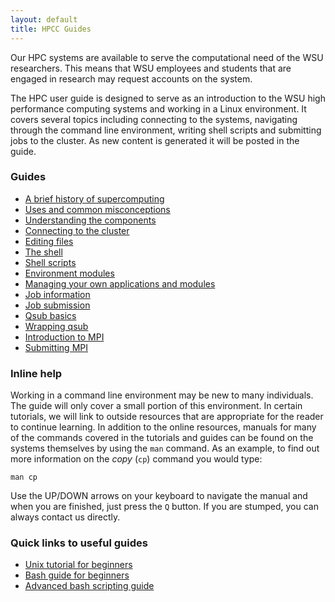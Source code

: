 ```yaml
---
layout: default
title: HPCC Guides
---
```


Our HPC systems are available to serve the computational need of the WSU researchers.  This means that WSU employees and students that are engaged in research may request accounts on the system.

The HPC user guide is designed to serve as an introduction to the WSU high performance computing systems and working in a Linux environment.  It covers several topics including connecting to the systems, navigating through the command line environment, writing shell scripts and submitting jobs to the cluster.  As new content is generated it will be posted in the guide.

### Guides
* [A brief history of supercomputing](/hpcc-training/history)
* [Uses and common misconceptions](/hpcc-training/uses-and-misconceptions)
* [Understanding the components](/hpcc-training/understanding)
* [Connecting to the cluster](/hpcc-training/connecting)
* [Editing files](/hpcc-training/editing-files)
* [The shell](/hpcc-training/shell)
* [Shell scripts](/hpcc-training/shell-scripts)
* [Environment modules](/hpcc-training/modules)
* [Managing your own applications and modules](/hpcc-training/managing-apps)
* [Job information](/hpcc-training/job-information)
* [Job submission](/hpcc-training/job-submission)
* [Qsub basics](/hpcc-training/using-qsub)
* [Wrapping qsub](/hpcc-training/wrapping-qsub)
* [Introduction to MPI](/hpcc-training/mpi-intro)
* [Submitting MPI](/hpcc-training/mpi-submission)

### Inline help

Working in a command line environment may be new to many individuals.  The guide will only cover a small portion of this environment.  In certain tutorials, we will link to outside resources that are appropriate for the reader to continue learning.  In addition to the online resources, manuals for many of the commands covered in the tutorials and guides can be found on the systems themselves by using the ```man``` command.  As an example, to find out more information on the *copy* (```cp```) command you would type:

```
man cp
```

Use the UP/DOWN arrows on your keyboard to navigate the manual and when you are finished, just press the ```Q``` button.  If you are stumped, you can always contact us directly.

### Quick links to useful guides

* [Unix tutorial for beginners](http://www.ee.surrey.ac.uk/Teaching/Unix/index.html)
* [Bash guide for beginners](http://www.tldp.org/LDP/Bash-Beginners-Guide/html/)
* [Advanced bash scripting guide](http://www.tldp.org/LDP/abs/html/)
